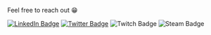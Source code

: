 Feel free to reach out 😁

[![LinkedIn Badge](https://img.shields.io/badge/LinkedIn-0A66C2?logo=linkedin&logoColor=fff&style=for-the-badge)](https://www.linkedin.com/in/joaosilvarocha/)
[![Twitter Badge](https://img.shields.io/badge/Twitter-1D9BF0?logo=twitter&logoColor=fff&style=for-the-badge)](https://twitter.com/r0kencs)
![Twitch Badge](https://img.shields.io/badge/Twitch-9146FF?logo=twitch&logoColor=fff&style=for-the-badge)
![Steam Badge](https://img.shields.io/badge/Steam-000?logo=steam&logoColor=fff&style=for-the-badge)